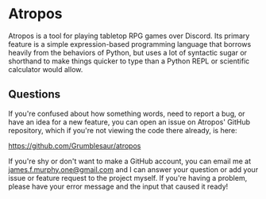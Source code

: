 # Atropos
Atropos is a tool for playing tabletop RPG games over Discord. Its primary
feature is a simple expression-based programming language that borrows heavily
from the behaviors of Python, but uses a lot of syntactic sugar or shorthand
to make things quicker to type than a Python REPL or scientific calculator
would allow.

## Questions

If you're confused about how something words, need to report a bug, or have an
idea for a new feature, you can open an issue on Atropos' GitHub repository,
which if you're not viewing the code there already, is here:

<https://github.com/Grumblesaur/atropos>

If you're shy or don't want to make a GitHub account, you can email me at
james.f.murphy.one@gmail.com
and I can answer your question or add your issue or feature request to the
project myself. If you're having a problem, please have your error message
and the input that caused it ready!


